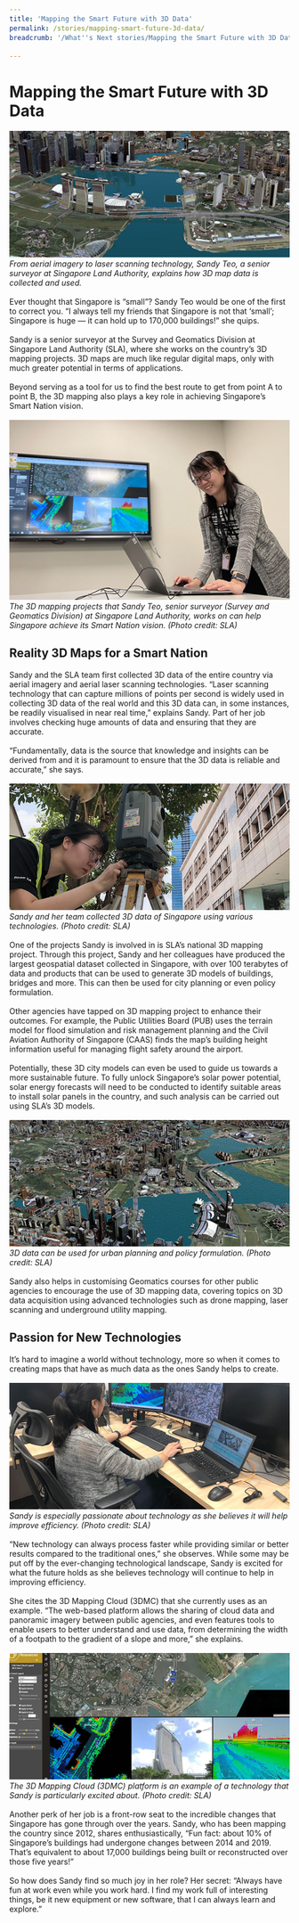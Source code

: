 ```yaml
---
title: 'Mapping the Smart Future with 3D Data'
permalink: /stories/mapping-smart-future-3d-data/
breadcrumb: '/What''s Next stories/Mapping the Smart Future with 3D Data'

---
```


# <b>Mapping the Smart Future with 3D Data</b>
![SLA](/images/SLA_3D%20Map%203.jpg)
<br>
*From aerial imagery to laser scanning technology, Sandy Teo, a senior surveyor at Singapore Land Authority, explains how 3D map data is collected and used.*
<br>
<br>
Ever thought that Singapore is “small”? Sandy Teo would be one of the first to correct you. “I always tell my friends that Singapore is not that ‘small’; Singapore is huge — it can hold up to 170,000 buildings!” she quips.
<br>
<br>
Sandy is a senior surveyor at the Survey and Geomatics Division at Singapore Land Authority (SLA), where she works on the country’s 3D mapping projects. 3D maps are much like regular digital maps, only with much greater potential in terms of applications.
<br>
<br>
Beyond serving as a tool for us to find the best route to get from point A to point B, the 3D mapping also plays a key role in achieving Singapore’s Smart Nation vision.
<br>
<br>
![SLA](/images/SLA_Sandy%20Teo.jpg)
*The 3D mapping projects that Sandy Teo, senior surveyor (Survey and Geomatics Division) at Singapore Land Authority, works on can help Singapore achieve its Smart Nation vision. (Photo credit: SLA)*
<br>
## Reality 3D Maps for a Smart Nation
Sandy and the SLA team first collected 3D data of the entire country via aerial imagery and aerial laser scanning technologies. “Laser scanning technology that can capture millions of points per second is widely used in collecting 3D data of the real world and this 3D data can, in some instances, be readily visualised in near real time,” explains Sandy. Part of her job involves checking huge amounts of data and ensuring that they are accurate.
<br>
<br>
“Fundamentally, data is the source that knowledge and insights can be derived from and it is paramount to ensure that the 3D data is reliable and accurate,” she says.
<br>
<br>
![SLA](/images/SLA_Sandy%20Teo%202.jpg)
*Sandy and her team collected 3D data of Singapore using various technologies. (Photo credit: SLA)*
<br>
<br>
One of the projects Sandy is involved in is SLA’s national 3D mapping project. Through this project, Sandy and her colleagues have produced the largest geospatial dataset collected in Singapore, with over 100 terabytes of data and products that can be used to generate 3D models of buildings, bridges and more. This can then be used for city planning or even policy formulation.
<br>
<br>
Other agencies have tapped on 3D mapping project to enhance their outcomes. For example, the Public Utilities Board (PUB) uses the terrain model for flood simulation and risk management planning and the Civil Aviation Authority of Singapore (CAAS) finds the map’s building height information useful for managing flight safety around the airport.
<br>
<br>
Potentially, these 3D city models can even be used to guide us towards a more sustainable future. To fully unlock Singapore’s solar power potential, solar energy forecasts will need to be conducted to identify suitable areas to install solar panels in the country, and such analysis can be carried out using SLA’s 3D models.
<br>
<br>
![SLA](/images/SLA_3D%20Map.jpg)
*3D data can be used for urban planning and policy formulation. (Photo credit: SLA)*
<br>
<br>
Sandy also helps in customising Geomatics courses for other public agencies to encourage the use of 3D mapping data, covering topics on 3D data acquisition using advanced technologies such as drone mapping, laser scanning and underground utility mapping.
<br>
## Passion for New Technologies
It’s hard to imagine a world without technology, more so when it comes to creating maps that have as much data as the ones Sandy helps to create.
<br>
<br>
![SLA](/images/SLA_Sandy%20Teo%203.jpg)
*Sandy is especially passionate about technology as she believes it will help improve efficiency. (Photo credit: SLA)*
<br>
<br>
“New technology can always process faster while providing similar or better results compared to the traditional ones,” she observes. While some may be put off by the ever-changing technological landscape, Sandy is excited for what the future holds as she believes technology will continue to help in improving efficiency.
<br>
<br>
She cites the 3D Mapping Cloud (3DMC) that she currently uses as an example. “The web-based platform allows the sharing of cloud data and panoramic imagery between public agencies, and even features tools to enable users to better understand and use data, from determining the width of a footpath to the gradient of a slope and more,” she explains.
<br>
<br>
![SLA](/images/SLA_3D%20Mapping%20Cloud.jpg)
*The 3D Mapping Cloud (3DMC) platform is an example of a technology that Sandy is particularly excited about. (Photo credit: SLA)*
<br>
<br>
Another perk of her job is a front-row seat to the incredible changes that Singapore has gone through over the years. Sandy, who has been mapping the country since 2012, shares enthusiastically, “Fun fact: about 10% of Singapore’s buildings had undergone changes between 2014 and 2019. That’s equivalent to about 17,000 buildings being built or reconstructed over those five years!”
<br>
<br>
So how does Sandy find so much joy in her role? Her secret: “Always have fun at work even while you work hard. I find my work full of interesting things, be it new equipment or new software, that I can always learn and explore.”
